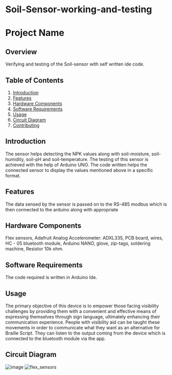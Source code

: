 # Soil-Sensor-working-and-testing

# Project Name

## Overview

Verifying and testing of the Soil-sensor with self written ide code.

## Table of Contents

1. [Introduction](#introduction)
2. [Features](#features)
3. [Hardware Components](#hardware-components)
4. [Software Requirements](#software-requirements)
5. [Usage](#usage)
6. [Circuit Diagram](#circuit-diagram)
7. [Contributing](#contributing)

## Introduction

The sensor helps detecting the NPK values along with soil-moisture, soil-humidity, soil-pH and soil-temperature. The testing of this sensor is achieved with the help of Arduino UNO. 
The code written helps the connected sensor to display the values mentioned above in a specific format.

## Features

The data sensed by the sensor is passed on to the RS-485 modbus which is then connected to the arduino along with appropriate 

## Hardware Components

Flex sensors, Adafruit Analog Accelerometer: ADXL335, PCB board, wires, HC - 05 bluetooth module, Arduino NANO, glove, zip-tags, soldering machine, Resistor 10k ohm.

## Software Requirements

The code required is written in Arduino Ide.

## Usage

The primary objective of this device is to empower those facing visibility challenges by providing them with a convenient and effective means of expressing themselves through sign language, ultimately enhancing their communication experience. People with visibility aid can be taught these movements in order to communicate what they want as an alternative for Braille Script. They can listen to the output coming from the device which is connected to the bluetooth module via the app.

## Circuit Diagram

![image](https://github.com/MVedant21/Sign_Langauge_Translator_Project/assets/116884701/613d7c9e-571e-49ea-b99f-ce9bf48a1ed3)
![flex_sensors](https://github.com/MVedant21/Sign_Langauge_Translator_Project/assets/116884701/95c677ad-e9d6-4d7d-b3ea-5050dc575ecf)
